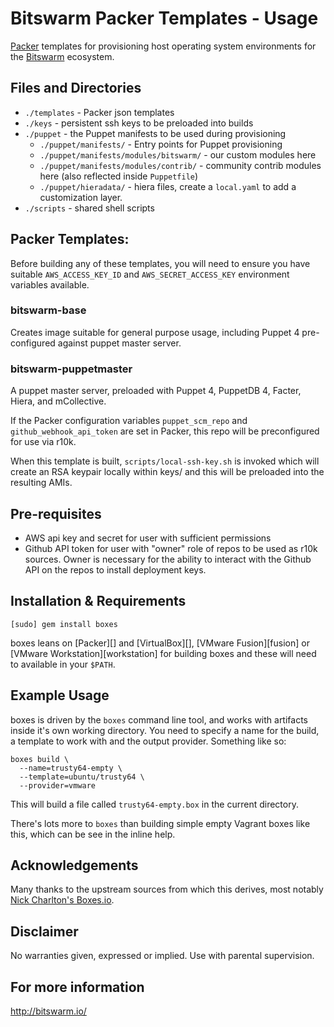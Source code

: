 # Bitswarm Packer Templates - Usage

[Packer](http://packer.io) templates for provisioning host operating system environments for the
[Bitswarm](http://bitswarm.io) ecosystem.

## Files and Directories

- `./templates` - Packer json templates
- `./keys` - persistent ssh keys to be preloaded into builds
- `./puppet` - the Puppet manifests to be used during provisioning
    - `./puppet/manifests/` - Entry points for Puppet provisioning
    - `./puppet/manifests/modules/bitswarm/` - our custom modules here
    - `./puppet/manifests/modules/contrib/` - community contrib modules here (also reflected inside `Puppetfile`)
    - `./puppet/hieradata/` - hiera files, create a `local.yaml` to add a customization layer.
- `./scripts` - shared shell scripts

## Packer Templates:

Before building any of these templates, you will need to ensure you have suitable `AWS_ACCESS_KEY_ID` and
`AWS_SECRET_ACCESS_KEY` environment variables available.
### bitswarm-base

Creates image suitable for general purpose usage, including Puppet 4 pre-configured against puppet master server.
### bitswarm-puppetmaster

A puppet master server, preloaded with Puppet 4, PuppetDB 4, Facter, Hiera, and mCollective.

If the Packer configuration variables `puppet_scm_repo` and `github_webhook_api_token` are set in Packer, this
repo will be preconfigured for use via r10k.

When this template is built, `scripts/local-ssh-key.sh` is invoked which will create an RSA keypair locally within keys/
and this will be preloaded into the resulting AMIs.

## Pre-requisites

- AWS api key and secret for user with sufficient permissions
- Github API token for user with "owner" role of repos to be used as r10k sources.  Owner is necessary for the
ability to interact with the Github API on the repos to install deployment keys.

## Installation & Requirements

```shell
[sudo] gem install boxes
```

boxes leans on [Packer][] and [VirtualBox][], [VMware Fusion][fusion] or
[VMware Workstation][workstation] for building boxes and these will need to
available in your `$PATH`.

## Example Usage

boxes is driven by the `boxes` command line tool, and works with artifacts
inside it's own working directory. You need to specify a name for the build,
a template to work with and the output provider. Something like so:

```shell
boxes build \
  --name=trusty64-empty \
  --template=ubuntu/trusty64 \
  --provider=vmware
```

This will build a file called `trusty64-empty.box` in the current directory.

There's lots more to `boxes` than building simple empty Vagrant boxes like
this, which can be see in the inline help.

## Acknowledgements

Many thanks to the upstream sources from which this derives, most notably
[Nick Charlton's Boxes.io](https://github.com/nickcharlton/boxes).

## Disclaimer

No warranties given, expressed or implied.  Use with parental supervision.

## For more information
http://bitswarm.io/
